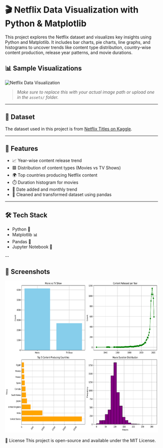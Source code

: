 # 🎬 Netflix Data Visualization with Python & Matplotlib

This project explores the Netflix dataset and visualizes key insights using Python and Matplotlib. It includes bar charts, pie charts, line graphs, and histograms to uncover trends like content type distribution, country-wise content production, release year patterns, and movie durations.

## 📊 Sample Visualizations

![Netflix Data Visualization](assets/netflix_viz_preview.png)

> *Make sure to replace this with your actual image path or upload one in the `assets/` folder.*

---

## 📁 Dataset

The dataset used in this project is from [Netflix Titles on Kaggle](https://www.kaggle.com/datasets/shivamb/netflix-shows).

---

## 🚀 Features

- 📈 Year-wise content release trend
- 🟩 Distribution of content types (Movies vs TV Shows)
- 🌍 Top countries producing Netflix content
- ⏱️ Duration histogram for movies
- 📆 Date added and monthly trend
- 🧠 Cleaned and transformed dataset using pandas

---

## 🛠️ Tech Stack

- Python 🐍
- Matplotlib 📊
- Pandas 🧹
- Jupyter Notebook 📓

--

## 📸 Screenshots
<img src='https://github.com/iMuhammadHassan/netflix-data-visualization/blob/8b935800d4f1167473b21f2dc89f976d30d6c158/netflix.png' width=900px height=500px/>

📌 License
This project is open-source and available under the MIT License.
